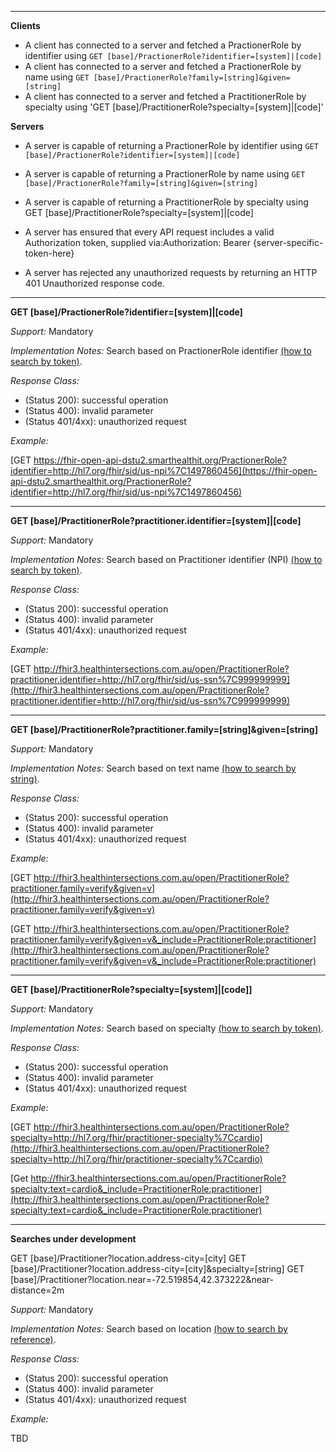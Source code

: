 



-------------------------

**Clients**

-  A client has connected to a server and fetched a PractionerRole by identifier using `GET [base]/PractionerRole?identifier=[system]|[code]`
- A client has connected to a server and fetched a PractionerRole by name using `GET [base]/PractionerRole?family=[string]&given=[string]`
- A client has connected to a server and fetched a PractitionerRole by specialty using 'GET [base]/PractitionerRole?specialty=[system]|[code]'

**Servers**

- A server is capable of returning a PractionerRole by identifier using `GET [base]/PractionerRole?identifier=[system]|[code]`
- A server is capable of returning a PractionerRole by name using `GET [base]/PractionerRole?family=[string]&given=[string]`
- A server is capable of returning a PractitionerRole by specialty using GET [base]/PractitionerRole?specialty=[system]|[code]

-   A server has ensured that every API request includes a valid Authorization token, supplied via:Authorization: Bearer {server-specific-token-here}
-   A server has rejected any unauthorized requests by returning an HTTP 401 Unauthorized response code.

-----------

**GET [base]/PractionerRole?identifier=[system]|[code]**

*Support:* Mandatory

*Implementation Notes:*  Search based on PractionerRole identifier  [(how to search by token)].

*Response Class:*

-   (Status 200): successful operation
-   (Status 400): invalid parameter
-   (Status 401/4xx): unauthorized request


*Example:*

[GET https://fhir-open-api-dstu2.smarthealthit.org/PractionerRole?identifier=http://hl7.org/fhir/sid/us-npi%7C1497860456](https://fhir-open-api-dstu2.smarthealthit.org/PractionerRole?identifier=http://hl7.org/fhir/sid/us-npi%7C1497860456)

-----------


**GET [base]/PractitionerRole?practitioner.identifier=[system]|[code]**

*Support:* Mandatory

*Implementation Notes:* Search based on Practitioner identifier (NPI) [(how to search by token)].

*Response Class:*

-   (Status 200): successful operation
-   (Status 400): invalid parameter
-   (Status 401/4xx): unauthorized request


*Example:*

[GET  http://fhir3.healthintersections.com.au/open/PractitionerRole?practitioner.identifier=http://hl7.org/fhir/sid/us-ssn%7C999999999](http://fhir3.healthintersections.com.au/open/PractitionerRole?practitioner.identifier=http://hl7.org/fhir/sid/us-ssn%7C999999999)



-----------


**GET [base]/PractitionerRole?practitioner.family=[string]&given=[string]**

*Support:* Mandatory

*Implementation Notes:* Search based on text name [(how to search by string)].

*Response Class:*

-   (Status 200): successful operation
-   (Status 400): invalid parameter
-   (Status 401/4xx): unauthorized request


*Example:*

[GET  http://fhir3.healthintersections.com.au/open/PractitionerRole?practitioner.family=verify&given=v](http://fhir3.healthintersections.com.au/open/PractitionerRole?practitioner.family=verify&given=v)

[GET http://fhir3.healthintersections.com.au/open/PractitionerRole?practitioner.family=verify&given=v&_include=PractitionerRole:practitioner](http://fhir3.healthintersections.com.au/open/PractitionerRole?practitioner.family=verify&given=v&_include=PractitionerRole:practitioner)


-----------


**GET [base]/PractitionerRole?specialty=[system]|[code]]**

*Support:* Mandatory

*Implementation Notes:*  Search based on specialty [(how to search by token)].

*Response Class:*

-   (Status 200): successful operation
-   (Status 400): invalid parameter
-   (Status 401/4xx): unauthorized request


*Example:*

[GET  http://fhir3.healthintersections.com.au/open/PractitionerRole?specialty=http://hl7.org/fhir/practitioner-specialty%7Ccardio](http://fhir3.healthintersections.com.au/open/PractitionerRole?specialty=http://hl7.org/fhir/practitioner-specialty%7Ccardio)

[Get http://fhir3.healthintersections.com.au/open/PractitionerRole?specialty:text=cardio&_include=PractitionerRole:practitioner](http://fhir3.healthintersections.com.au/open/PractitionerRole?specialty:text=cardio&_include=PractitionerRole:practitioner)

-----------
**Searches under development**

   GET [base]/Practitioner?location.address-city=[city]
   GET [base]/Practitioner?location.address-city=[city]&specialty=[string]
   GET [base]/Practitioner?location.near=-72.519854,42.373222&near-distance=2m

*Support:* Mandatory

*Implementation Notes:*  Search based on location [(how to search by reference)].

*Response Class:*

-   (Status 200): successful operation
-   (Status 400): invalid parameter
-   (Status 401/4xx): unauthorized request


*Example:*

TBD


  [(how to search by reference)]: http://hl7.org/fhir/DSTU2/search.html#reference
  [(how to search by token)]: http://hl7.org/fhir/DSTU2/search.html#token
 [(how to search by date)]: http://hl7.org/fhir/DSTU2/search.html#date
 [(how to search by string)]: http://hl7.org/fhir/DSTU2/search.html#string
